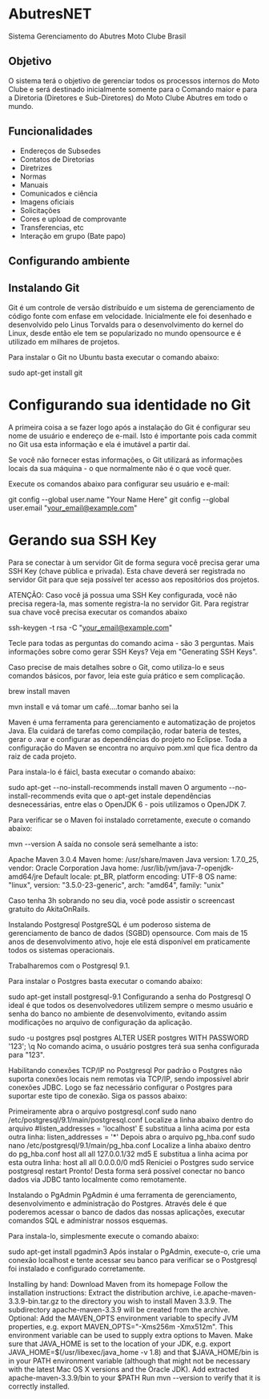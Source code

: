 # AbutresNET
Sistema Gerenciamento do Abutres Moto Clube Brasil

## Objetivo
O sistema terá o objetivo de gerenciar todos os processos internos do Moto Clube e será destinado inicialmente somente para o Comando maior e para a Diretoria (Diretores e Sub-Diretores) do Moto Clube Abutres em todo o mundo.

## Funcionalidades
 * Endereços de Subsedes
 * Contatos de Diretorias
 * Diretrizes
 * Normas
 * Manuais
 * Comunicados e ciência
 * Imagens oficiais
 * Solicitações
 * Cores e upload de comprovante
 * Transferencias, etc
 * Interação em grupo (Bate papo)
 
 
 ## Configurando ambiente
 
 ## Instalando Git
Git é um controle de versão distribuído e um sistema de gerenciamento de código fonte com enfase em velocidade. Inicialmente ele foi desenhado e desenvolvido pelo Linus Torvalds para o desenvolvimento do kernel do Linux, desde então ele tem se popularizado no mundo opensource e é utilizado em milhares de projetos.

Para instalar o Git no Ubuntu basta executar o comando abaixo:

sudo apt-get install git

# Configurando sua identidade no Git

A primeira coisa a se fazer logo após a instalação do Git é configurar seu nome de usuário e endereço de e-mail. Isto é importante pois cada commit no Git usa esta informação e ela é imutável a partir daí.

Se você não fornecer estas informações, o Git utilizará as informações locais da sua máquina - o que normalmente não é o que você quer.

Execute os comandos abaixo para configurar seu usuário e e-mail:

git config --global user.name "Your Name Here"
git config --global user.email "your_email@example.com"

# Gerando sua SSH Key
Para se conectar à um servidor Git de forma segura você precisa gerar uma SSH Key (chave pública e privada). Esta chave deverá ser registrada no servidor Git para que seja possível ter acesso aos repositórios dos projetos.

ATENÇÃO: Caso você já possua uma SSH Key configurada, você não precisa regera-la, mas somente registra-la no servidor Git.
Para registrar sua chave você precisa executar os comandos abaixo

ssh-keygen -t rsa -C "your_email@example.com"

Tecle <ENTER> para todas as perguntas do comando acima - são 3 perguntas.
Mais informações sobre como gerar SSH Keys? Veja em "Generating SSH Keys".

Caso precise de mais detalhes sobre o Git, como utiliza-lo e seus comandos básicos, por favor, leia este guia prático e sem complicação.







brew install maven

mvn install 
e vá tomar um café....tomar banho sei la







Maven é uma ferramenta para gerenciamento e automatização de projetos Java. Ela cuidará de tarefas como compilação, rodar bateria de testes, gerar o .war e configurar as dependências do projeto no Eclipse. Toda a configuração do Maven se encontra no arquivo pom.xml que fica dentro da raiz de cada projeto.

Para instala-lo é fáicl, basta executar o comando abaixo:

sudo apt-get --no-install-recommends install maven
O argumento --no-install-recommends evita que o apt-get instale dependências desnecessárias, entre elas o OpenJDK 6 - pois utilizamos o OpenJDK 7.

Para verificar se o Maven foi instalado corretamente, execute o comando abaixo:

mvn --version
A saída no console será semelhante a isto:

Apache Maven 3.0.4
Maven home: /usr/share/maven
Java version: 1.7.0_25, vendor: Oracle Corporation
Java home: /usr/lib/jvm/java-7-openjdk-amd64/jre
Default locale: pt_BR, platform encoding: UTF-8
OS name: "linux", version: "3.5.0-23-generic", arch: "amd64", family: "unix"


Caso tenha 3h sobrando no seu dia, você pode assistir o screencast gratuito do AkitaOnRails.

Instalando Postgresql
PostgreSQL é um poderoso sistema de gerenciamento de banco de dados (SGBD) opensource. Com mais de 15 anos de desenvolvimento ativo, hoje ele está disponível em praticamente todos os sistemas operacionais.

Trabalharemos com o Postgresql 9.1.

Para instalar o Postgres basta executar o comando abaixo:

sudo apt-get install postgresql-9.1
Configurando a senha do Postgresql
O ideal é que todos os desenvolvedores utilizem sempre o mesmo usuário e senha do banco no ambiente de desenvolvimento, evitando assim modificações no arquivo de configuração da aplicação.

sudo -u postgres psql postgres
ALTER USER postgres WITH PASSWORD '123';
\q
No comando acima, o usuário postgres terá sua senha configurada para "123".

Habilitando conexões TCP/IP no Postgresql
Por padrão o Postgres não suporta conexões locais nem remotas via TCP/IP, sendo impossível abrir conexões JDBC. Logo se faz necessário configurar o Postgres para suportar este tipo de conexão. Siga os passos abaixo:

Primeiramente abra o arquivo postgresql.conf
sudo nano /etc/postgresql/9.1/main/postgresql.conf
Localize a linha abaixo dentro do arquivo
#listen_addresses = 'localhost'
E substitua a linha acima por esta outra linha:
listen_addresses = '*'
Depois abra o arquivo pg_hba.conf
sudo nano /etc/postgresql/9.1/main/pg_hba.conf
Localize a linha abaixo dentro do pg_hba.conf
host all all  127.0.0.1/32 md5
E substitua a linha acima por esta outra linha:
host all all  0.0.0.0/0 md5
Reniciei o Postgres
sudo service postgresql restart
Pronto! Desta forma será possível conectar no banco dados via JDBC tanto localmente como remotamente.

Instalando o PgAdmin
PgAdmin é uma ferramenta de gerenciamento, desenvolvimento e administração do Postgres. Através dele é que poderemos acessar o banco de dados das nossas aplicações, executar comandos SQL e administrar nossos esquemas.

Para instala-lo, simplesmente execute o comando abaixo:

sudo apt-get install pgadmin3
Após instalar o PgAdmin, execute-o, crie uma conexão localhost e tente acessar seu banco para verificar se o Postgresql foi instalado e configurado corretamente.



Installing by hand:
Download Maven from its homepage
Follow the installation instructions:
Extract the distribution archive, i.e.apache-maven-3.3.9-bin.tar.gz to the directory you wish to install Maven 3.3.9. The subdirectory apache-maven-3.3.9 will be created from the archive.
Optional: Add the MAVEN_OPTS environment variable to specify JVM properties, e.g.  export MAVEN_OPTS="-Xms256m -Xmx512m". This environment variable can be used to supply extra options to Maven.
Make sure that JAVA_HOME is set to the location of your JDK, e.g. export JAVA_HOME=$(/usr/libexec/java_home -v 1.8) and that $JAVA_HOME/bin is in your PATH environment variable (although that might not be necessary with the latest Mac OS X versions and the Oracle JDK).
Add extracted apache-maven-3.3.9/bin to your $PATH
Run mvn --version to verify that it is correctly installed.
 
 
 
